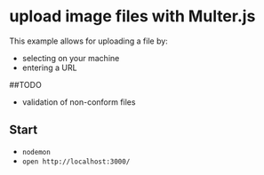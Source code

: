 # upload image files with Multer.js

This example allows for uploading a file by:
- selecting on your machine
- entering a URL

##TODO
- validation of non-conform files

## Start
- `nodemon`
- `open http://localhost:3000/`